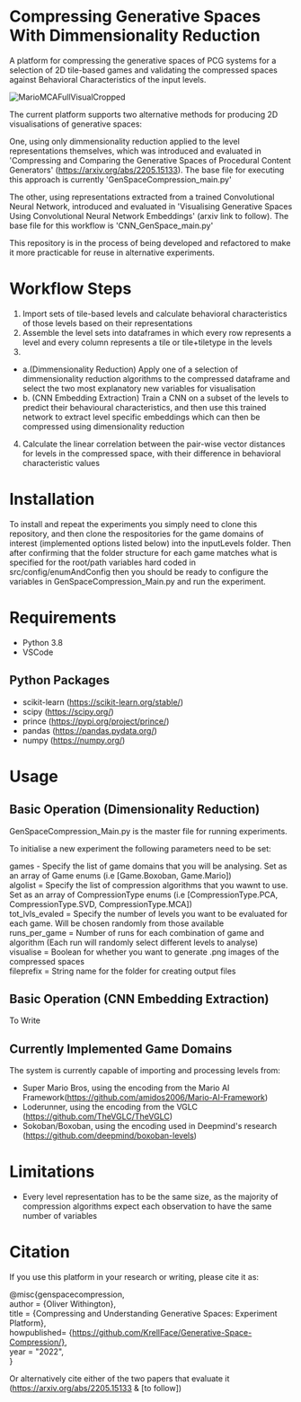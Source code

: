 # Compressing Generative Spaces With Dimmensionality Reduction

A platform for compressing the generative spaces of PCG systems for a selection of 2D tile-based games and validating the compressed spaces against Behavioral Characteristics of the input levels.

![MarioMCAFullVisualCropped](https://user-images.githubusercontent.com/16071406/161237863-cb730510-34e8-47de-a30b-f0e2f47863ef.png)

The current platform supports two alternative methods for producing 2D visualisations of generative spaces: 

One, using only dimmensionality reduction applied to the level representations themselves, which was introduced and evaluated in 'Compressing and Comparing the Generative Spaces of Procedural Content Generators' (https://arxiv.org/abs/2205.15133). The base file for executing this approach is currently 'GenSpaceCompression_main.py'

The other, using representations extracted from a trained Convolutional Neural Network, introduced and evaluated in 'Visualising Generative Spaces Using Convolutional Neural Network Embeddings' (arxiv link to follow). The base file for this workflow is 'CNN_GenSpace_main.py'

This repository is in the process of being developed and refactored to make it more practicable for reuse in alternative experiments.

# Workflow Steps

1. Import sets of tile-based levels and calculate behavioral characteristics of those levels based on their representations
2. Assemble the level sets into dataframes in which every row represents a level and every column represents a tile or tile+tiletype in the levels  
3.  
  - a.(Dimmensionality Reduction) Apply one of a selection of dimmensionality reduction algorithms to the compressed dataframe and select the two most explanatory new variables for visualisation  
  - b. (CNN Embedding Extraction) Train a CNN on a subset of the levels to predict their behavioural characteristics, and then use this trained network to extract level specific embeddings which can then be compressed using dimensionality reduction  
4. Calculate the linear correlation between the pair-wise vector distances for levels in the compressed space, with their difference in behavioral characteristic values

# Installation

To install and repeat the experiments you simply need to clone this repository, and then clone the respositories for the game domains of interest (implemented options listed below) into the inputLevels folder. Then after confirming that the folder structure for each game matches what is specified for the root/path variables hard coded in src/config/enumAndConfig then you should be ready to configure the variables in GenSpaceCompression_Main.py and run the experiment.

# Requirements

- Python 3.8
- VSCode

## Python Packages
- scikit-learn (https://scikit-learn.org/stable/) 
- scipy (https://scipy.org/)
- prince (https://pypi.org/project/prince/)
- pandas (https://pandas.pydata.org/)
- numpy (https://numpy.org/)


# Usage 

## Basic Operation (Dimensionality Reduction)

GenSpaceCompression_Main.py is the master file for running experiments.

To initialise a new experiment the following parameters need to be set:

games - Specify the list of game domains that you will be analysing. Set as an array of Game enums (i.e [Game.Boxoban, Game.Mario])  
algolist = Specify the list of compression algorithms that you wawnt to use. Set as an array of CompressionType enums (i.e [CompressionType.PCA, CompressionType.SVD, CompressionType.MCA])  
tot_lvls_evaled = Specify the number of levels you want to be evaluated for each game. Will be chosen randomly from those available  
runs_per_game = Number of runs for each combination of game and algorithm (Each run will randomly select different levels to analyse)  
visualise = Boolean for whether you want to generate .png images of the compressed spaces  
fileprefix =  String name for the folder for creating output files  

## Basic Operation (CNN Embedding Extraction)

To Write

## Currently Implemented Game Domains

The system is currently capable of importing and processing levels from:
- Super Mario Bros, using the encoding from the Mario AI Framework(https://github.com/amidos2006/Mario-AI-Framework)
- Loderunner, using the encoding from the VGLC (https://github.com/TheVGLC/TheVGLC)
- Sokoban/Boxoban, using the encoding used in Deepmind's research (https://github.com/deepmind/boxoban-levels)


# Limitations

- Every level representation has to be the same size, as the majority of compression algorithms expect each observation to have the same number of variables 


# Citation

If you use this platform in your research or writing, please cite it as:

@misc{genspacecompression,  
author = {Oliver Withington},  
title = {Compressing and Understanding Generative Spaces: Experiment Platform},  
howpublished= {https://github.com/KrellFace/Generative-Space-Compression/},  
year = "2022",  
}

Or alternatively cite either of the two papers that evaluate it (https://arxiv.org/abs/2205.15133 & [to follow])
